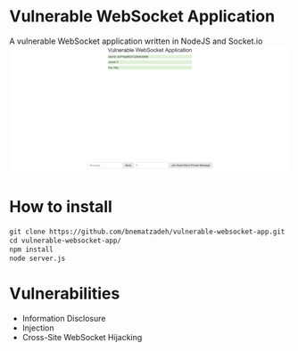 # Vulnerable WebSocket Application

A vulnerable WebSocket application written in NodeJS and Socket.io
![Logo](https://github.com/bnematzadeh/vulnerable-websocket-app/blob/main/logo.png)

# How to install

```
git clone https://github.com/bnematzadeh/vulnerable-websocket-app.git
cd vulnerable-websocket-app/
npm install
node server.js
```

# Vulnerabilities

- Information Disclosure
- Injection
- Cross-Site WebSocket Hijacking
